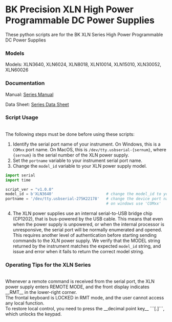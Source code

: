 # BK Precision XLN High Power Programmable DC Power Supplies
These python scripts are for the BK XLN Series High Power Programmable DC Power Supplies


  
### Models
Models: XLN3640, XLN6024, XLN8018, XLN10014, XLN15010, XLN30052, XLN60026


### Documentation
Manual: [Series Manual](https://bkpmedia.s3.amazonaws.com/downloads/manuals/en-us/XLN_manual.pdf)
  
Data Sheet: [Series Data Sheet](https://bkpmedia.s3.amazonaws.com/downloads/datasheets/en-us/XLN_datasheet.pdf)

### Script Usage
<br>
The following steps must be done before using these scripts: 

1) Identify the serial port name of your instrument. On Windows, this is a ```COMxx``` port name. On MacOS, this is ```/dev/tty.usbserial-{sernum}```, where ```{sernum}``` is the serial number of the XLN power supply.
2) Set the ```portname``` variable to your instrument serial port name.
3) Change the ```model_id``` variable to your XLN power supply model. 

```python
import serial
import time

script_ver = "v1.0.0"
model_id = b'XLN3640'                       # change the model_id to your XLN model
portname = '/dev/tty.usbserial-275K22178'   # change the device port name for your device name!
                                            # on windows use 'COMxx'

```

4) The XLN power supplies use an internal serial-to-USB bridge chip (CP1202), that is bus-powered by the USB cable. This means that even when the power supply is unpowered, or when the internal processor is unresponsive, the serial port will be normally enumerated and opened. This requires another level of authentication before starting sending commands to the XLN power supply. We verify that the MODEL string returned by the instrument matches the expected ```model_id``` string, and issue and error when it fails to return the correct model string. 

### Operating Tips for the XLN Series
<br>
Whenever a remote command is received from the serial port, the XLN power supply enters REMOTE MODE, and the front display indicates __RMT__ in the lower-right corner. <br>
The frontal keyboard is LOCKED in RMT mode, and the user cannot access any local function. <br>
To restore local control, you need to press the __decimal point key__ ```[.]```, which unlocks the keypad. 


